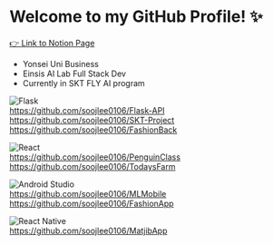 # Welcome to my GitHub Profile! ✨  

[👉 Link to Notion Page](https://soojlee0106.notion.site/68594fda96f4486687d377ff64612256)

- Yonsei Uni Business
- Einsis AI Lab Full Stack Dev
- Currently in SKT FLY AI program

![Flask](https://img.shields.io/badge/flask-%23000.svg?style=for-the-badge&logo=flask&logoColor=white)  
https://github.com/soojlee0106/Flask-API  
https://github.com/soojlee0106/SKT-Project  
https://github.com/soojlee0106/FashionBack  

![React](https://img.shields.io/badge/react-%2320232a.svg?style=for-the-badge&logo=react&logoColor=%2361DAFB)  
https://github.com/soojlee0106/PenguinClass  
https://github.com/soojlee0106/TodaysFarm

![Android Studio](https://img.shields.io/badge/Android%20Studio-3DDC84.svg?style=for-the-badge&logo=android-studio&logoColor=white)  
https://github.com/soojlee0106/MLMobile  
https://github.com/soojlee0106/FashionApp  

![React Native](https://img.shields.io/badge/react_native-%2320232a.svg?style=for-the-badge&logo=react&logoColor=%2361DAFB)  
https://github.com/soojlee0106/MatjibApp  
